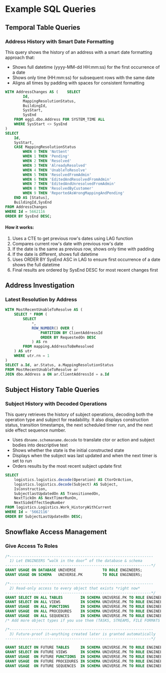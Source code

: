 # Example SQL Queries

## Temporal Table Queries

### Address History with Smart Date Formatting

This query shows the history of an address with a smart date formatting approach that:
- Shows full datetime (yyyy-MM-dd HH:mm:ss) for the first occurrence of a date
- Shows only time (HH:mm:ss) for subsequent rows with the same date
- Aligns all times by padding with spaces for consistent formatting

```sql
WITH AddressChanges AS (    SELECT
        Id,
        MappingResolutionStatus,
        BuildingId,
        SysStart,
        SysEnd
    FROM egg1.dbo.Address FOR SYSTEM_TIME ALL
    WHERE SysStart <> SysEnd
)
SELECT
    Id,
    SysStart,
    CASE MappingResolutionStatus
        WHEN 0 THEN 'NotSent'
        WHEN 1 THEN 'Pending'
        WHEN 2 THEN 'Resolved'
        WHEN 3 THEN 'AlreadyResolved'
        WHEN 4 THEN 'UnableToResolve'
        WHEN 5 THEN 'ResolvedFromAdmin'
        WHEN 6 THEN 'EditedAndResolvedFromAdmin'
        WHEN 7 THEN 'EditedAndUnresolvedFromAdmin'
        WHEN 8 THEN 'ResolvedByCustomer'
        WHEN 9 THEN 'ReportedAsWrongMappingAndPending'
    END AS [Status],
    BuildingId,SysEnd
FROM AddressChanges
WHERE Id = 5662116
ORDER BY SysEnd DESC;
```

#### How it works:
1. Uses a CTE to get previous row's dates using LAG function
2. Compares current row's date with previous row's date
3. If the date is the same as previous row, shows only time with padding
4. If the date is different, shows full datetime
5. Uses ORDER BY SysEnd ASC in LAG to ensure first occurrence of a date shows the full datetime
6. Final results are ordered by SysEnd DESC for most recent changes first


## Address Investigation

### Latest Resolution by Address
```sql
WITH MostRecentUnableToResolve AS (
    SELECT * FROM (
        SELECT
            *,
            ROW_NUMBER() OVER (
                PARTITION BY ClientAddressId
                ORDER BY RequestedOn DESC
            ) AS rn
        FROM mapping.AddressToBeResolved
    ) AS utr
    WHERE utr.rn = 1
)
SELECT a.Id, ar.Status, a.MappingResolutionStatus
FROM MostRecentUnableToResolve ar
JOIN dbo.Address a ON ar.ClientAddressId = a.Id
```


## Subject History Table Queries

### Subject History with Decoded Operations

This query retrieves the history of subject operations, decoding both the operation type and subject for readability. It also displays construction status, transition timestamps, the next scheduled timer run, and the next side effect sequence number.

- Uses `dbname.schemaname.decode` to translate ctor or action and subject bodies into descriptive text
- Shows whether the state is the initial constructed state
- Displays when the subject was last updated and when the next timer is set to run
- Orders results by the most recent subject update first

```sql
SELECT
    logistics.logistics.decode(Operation) AS CtorOrAction,
    logistics.logistics.decode(Subject) AS Subject,
    IsConstruction,
    SubjectlastUpdatedOn AS TransitionedOn,
    NextTickOn AS NextTimerRunOn,
    NextSideEffectSeqNumber
FROM logistics.Logistics.Work_HistoryWithCurrent
WHERE Id = '5662116'
ORDER BY SubjectLastUpdatedOn DESC;
```

## Snowflake Access Management

### Give Access To Roles
```sql
/*-----------------------------------------------------------------
  1) Let ENGINEERS “walk in the door” of the database & schema
------------------------------------------------------------------*/
GRANT USAGE ON DATABASE UNIVERSE            TO ROLE ENGINEERS;
GRANT USAGE ON SCHEMA   UNIVERSE.PK         TO ROLE ENGINEERS;

/*-----------------------------------------------------------------
  2) Read-only access to every object that exists *right now*
------------------------------------------------------------------*/
GRANT SELECT ON ALL TABLES        IN SCHEMA UNIVERSE.PK TO ROLE ENGINEERS;
GRANT SELECT ON ALL VIEWS         IN SCHEMA UNIVERSE.PK TO ROLE ENGINEERS;
GRANT USAGE  ON ALL FUNCTIONS     IN SCHEMA UNIVERSE.PK TO ROLE ENGINEERS;
GRANT USAGE  ON ALL PROCEDURES    IN SCHEMA UNIVERSE.PK TO ROLE ENGINEERS;
GRANT USAGE  ON ALL SEQUENCES     IN SCHEMA UNIVERSE.PK TO ROLE ENGINEERS;
/* Add more object types if you use them (TASKS, STREAMS, FILE FORMATS …) */

/*-----------------------------------------------------------------
  3) Future-proof it—anything created later is granted automatically
------------------------------------------------------------------*/

GRANT SELECT ON FUTURE TABLES     IN SCHEMA UNIVERSE.PK TO ROLE ENGINEERS;
GRANT SELECT ON FUTURE VIEWS      IN SCHEMA UNIVERSE.PK TO ROLE ENGINEERS;
GRANT USAGE  ON FUTURE FUNCTIONS  IN SCHEMA UNIVERSE.PK TO ROLE ENGINEERS;
GRANT USAGE  ON FUTURE PROCEDURES IN SCHEMA UNIVERSE.PK TO ROLE ENGINEERS;
GRANT USAGE  ON FUTURE SEQUENCES  IN SCHEMA UNIVERSE.PK TO ROLE ENGINEERS;
```

